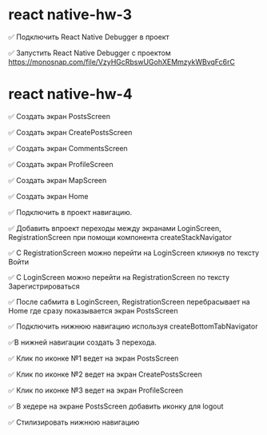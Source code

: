 # react native-hw-3

✅ Подключить React Native Debugger в проект

✅ Запустить React Native Debugger с проектом
https://monosnap.com/file/VzyHGcRbswUGohXEMmzykWBvqFc6rC

# react native-hw-4

✅ Создать экран PostsScreen

✅ Создать экран CreatePostsScreen

✅ Создать экран CommentsScreen

✅ Создать экран ProfileScreen

✅ Создать экран MapScreen

✅ Создать экран Home

✅ Подключить в проект навигацию.

✅ Добавить впроект переходы между экранами LoginScreen, RegistrationScreen при
помощи компонента createStackNavigator

✅ C RegistrationScreen можно перейти на LoginScreen кликнув по тексту Войти

✅ C LoginScreen можно перейти на RegistrationScreen по тексту
Зарегистрироваться

✅ После сабмита в LoginScreen, RegistrationScreen перебрасывает на Home где
сразу показывается экран PostsScreen

✅ Подключить нижнюю навигацию используя createBottomTabNavigator

✅В нижней навигации создать 3 перехода.

✅ Клик по иконке №1 ведет на экран PostsScreen

✅ Клик по иконке №2 ведет на экран CreatePostsScreen

✅ Клик по иконке №3 ведет на экран ProfileScreen

✅ В хедере на экране PostsScreen добавить иконку для logout

✅ Стилизировать нижнюю навигацию
